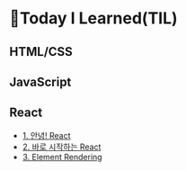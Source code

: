# 🤔Today I Learned(TIL)

## HTML/CSS

## JavaScript

## React
- [1. 안녕! React](https://github.com/jaesukpark77/TIL/blob/main/React/1.%20%EC%95%88%EB%85%95!%20React.md)
- [2. 바로 시작하는 React](https://github.com/jaesukpark77/TIL/blob/main/React/2.%20%EB%B0%94%EB%A1%9C%20%EC%8B%9C%EC%9E%91%ED%95%98%EB%8A%94%20React.md)
- [3. Element Rendering](https://github.com/jaesukpark77/TIL/blob/main/React/3.%20Element%20Rendering.md)